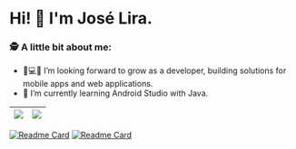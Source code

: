 # Hi! 👋 I'm José Lira.


### 🕵 A little bit about me:

- 📱💻🚀 I’m looking forward to grow as a developer, building solutions for mobile apps and web applications.
- 🌱 I’m currently learning Android Studio with Java.

| <img align="center" src="https://github-readme-stats.vercel.app/api?username=JoseLiraa&show_icons=true&theme=merko&hide=contribs,prs" /> | <img align="center" src="https://github-readme-stats.vercel.app/api/top-langs/?username=JoseLiraa&layout=compact&theme=buefy&hide_border=true" /> |
| ------------- | ------------- |

[![Readme Card](https://github.com/JoseLiraa/Bootcamp-CoreCode/api/pin/?username=anuraghazra&repo=github-readme-stats&show_owner=true)](https://github.com/JoseLiraa/Bootcamp-CoreCode)
[![Readme Card](https://github-readme-stats.vercel.app/api/pin/?username=JoseLiraa&repo=github-readme-stats)](https://github.com/anuraghazra/github-readme-stats)
